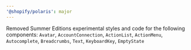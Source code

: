 ```yaml
---
'@shopify/polaris': major
---
```


Removed Summer Editions experimental styles and code for the following components: `Avatar`, `AccountConnection`, `ActionList`, `ActionMenu`, `Autocomplete`, `Breadcrumbs`, `Text`, `KeyboardKey`, `EmptyState`
